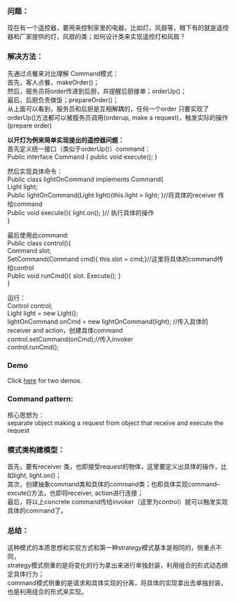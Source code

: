### 问题：
现在有一个遥控器，要用来控制家里的电器，比如灯，风扇等，眼下有的就是遥控器和厂家提供的灯，风扇的类；如何设计类来实现遥控灯和风扇？
### 解决方法：
先通过点餐来对比理解 Command模式：  
首先，客人点餐，makeOrder()；  
然后，服务员将order传递到后厨，并提醒后厨接单；orderUp()；  
最后，后厨负责做饭；prepareOrder()；  
从上面可以看到，服务员和后厨是互相解耦的，任何一个order 只要实现了orderUp()方法都可以被服务员调用(orderup, make a request)，触发实际的操作(prepare order)  

**以开灯为例来简单实现提出的遥控器问题：**  
首先定义统一接口（类似于orderUp()）command：  
Public interface Command { public void execute(); } 

然后实现具体命令：  
Public class lightOnCommand implements Command{  
Light light;  
Public lightOnCommand(Light light){this.light = light; }//将具体的receiver 传给command  
Public void execute(){ light.on(); }// 执行具体的操作  
} 

最后使用此command:  
Public class control(){  
Command slot;  
SetCommand(Command cmd){ this.slot = cmd;}//这里将具体的command传给control  
Public void runCmd(){ slot. Execute(); }  
}

运行：  
Control control;  
Light light = new Light();  
lightOnCommand  onCmd = new lightOnCommand(light); //传入具体的receiver and action，创建具体command  
control.setCommand(onCmd);//传入invoker  
control.runCmd(); 

### Demo
Click [here](https://github.com/960761/AboutDesignPattern/tree/master/code/HeadFirst_DesignPattern/ch06_CommandPattern/src) for two demos.

### Command pattern:
核心思想为：   
separate  object making a request from object that receive and execute the request
### 模式类构建模型：
首先，要有receiver 类，也即接受request的物体，这里要定义出具体的操作，比如light, light.on()；  
其次，创建抽象command类和具体的command类；也即具体实现command–excute()方法，也即将receiver, action进行连接；  
最后，将以上concrete command传给invoker（这里为control）就可以触发实现具体的command了。  
### 总结：
这种模式的本质思想和实现方式和第一种strategy模式基本是相同的，侧重点不同，  
strategy模式侧重的是将变化的行为拿出来进行单独封装，利用组合的形式动态绑定具体行为；  
command模式侧重的是请求和具体实现的分离，将具体的实现拿出去单独封装，也是利用组合的形式来实现。  
